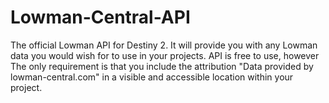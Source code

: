 # Lowman-Central-API
The official Lowman API for Destiny 2. It will provide you with any Lowman data you would wish for to use in your projects. API is free to use, however The only requirement is that you include the attribution "Data provided by lowman-central.com" in a visible and accessible location within your project.
